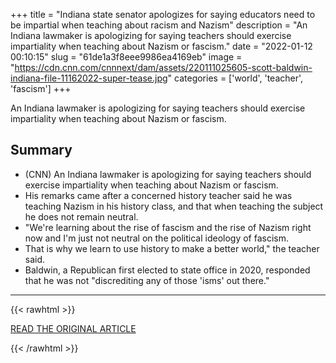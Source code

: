 +++
title = "Indiana state senator apologizes for saying educators need to be impartial when teaching about racism and Nazism"
description = "An Indiana lawmaker is apologizing for saying teachers should exercise impartiality when teaching about Nazism or fascism."
date = "2022-01-12 00:10:15"
slug = "61de1a3f8eee9986ea4169eb"
image = "https://cdn.cnn.com/cnnnext/dam/assets/220111025605-scott-baldwin-indiana-file-11162022-super-tease.jpg"
categories = ['world', 'teacher', 'fascism']
+++

An Indiana lawmaker is apologizing for saying teachers should exercise impartiality when teaching about Nazism or fascism.

## Summary

- (CNN) An Indiana lawmaker is apologizing for saying teachers should exercise impartiality when teaching about Nazism or fascism.
- His remarks came after a concerned history teacher said he was teaching Nazism in his history class, and that when teaching the subject he does not remain neutral.
- "We're learning about the rise of fascism and the rise of Nazism right now and I'm just not neutral on the political ideology of fascism.
- That is why we learn to use history to make a better world," the teacher said.
- Baldwin, a Republican first elected to state office in 2020, responded that he was not "discrediting any of those 'isms' out there."

---

{{< rawhtml >}}
  <p class="article-category">
    <a target="_blank" href="https://www.cnn.com/2022/01/11/us/indiana-state-senator-apology-nazism-fascism/index.html">READ THE ORIGINAL ARTICLE</a>
  </p>
{{< /rawhtml >}}
